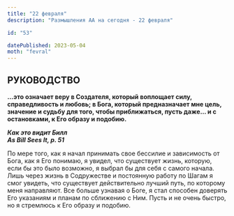 ```yaml
---
title: "22 февраля"
description: "Размышления АА на сегодня - 22 февраля"

id: "53"

datePublished: 2023-05-04
moth: "fevral"
---
```


## РУКОВОДСТВО

**…это означает веру в Создателя, который воплощает силу, справедливость и
любовь; в Бога, который предназначает мне цель, значение и судьбу для того,
чтобы приближаться, пусть даже… и с остановками, к Его образу и подобию.**

**_Как это видит Билл  
As Bill Sees It, p. 51_**

По мере того, как я начал принимать свое бессилие и зависимость от Бога, как я
Его понимаю, я увидел, что существует жизнь, которую, если бы это было
возможно, я выбрал бы для себя с самого начала. Лишь через жизнь в Содружестве
и постоянную работу по Шагам я смог увидеть, что существует действительно
лучший путь, по которому меня направляют. Все больше узнавая о Боге, я стал
способен доверять Его указаниям и планам по сближению с Ним. Пусть и не очень
быстро, но я стремлюсь к Его образу и подобию.
